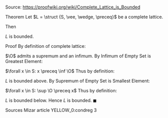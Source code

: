 # 

Source: https://proofwiki.org/wiki/Complete_Lattice_is_Bounded

Theorem
Let $L = \struct {S, \vee, \wedge, \preceq}$ be a complete lattice.

Then

$L$ is bounded.


Proof
By definition of complete lattice:

$\O$ admits a supremum and an infimum.
By Infimum of Empty Set is Greatest Element:

$\forall x \in S: x \preceq \inf \O$
Thus by definition:

$L$ is bounded above.
By Supremum of Empty Set is Smallest Element:

$\forall x \in S: \sup \O \preceq x$
Thus by definition:

$L$ is bounded below.
Hence $L$ is bounded.
$\blacksquare$


Sources
Mizar article YELLOW_0:condreg 3




